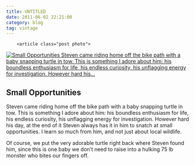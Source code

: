 ```yaml
---
title: UNTITLED
date: 2011-06-02 22:21:00
category: blog
tag: vintage
---
```

        <article class="post photo">
<a href="https://silverpip-blog.tumblr.com/image/48856814929">
<img alt="Small Opportunities Steven came riding home off the bike path with a baby snapping turtle in tow. This is something I adore about him: his boundless enthusiasm for life, his endless curiosity, his unflagging energy for investigation. However hard his..." src="https://64.media.tumblr.com/2afd21228d7affe2b083481dd61cb5e6/tumblr_mlthp6OPrB1qhgmvso1_1280.jpg"/>
</a>
<h2>Small Opportunities</h2><p></p><p>Steven came riding home off the bike path with a baby snapping turtle in tow. This is something I adore about him: his boundless enthusiasm for life, his endless curiosity, his unflagging energy for investigation. However hard his day, at the end of it Steven always has it in him to snatch at small opportunities. I learn so much from him, and not just about local wildlife.</p><p>Of course, we put the very adorable turtle right back where Steven found him, since this is one baby we don’t need to raise into a hulking 75 lb monster who bites our fingers off.</p></article>